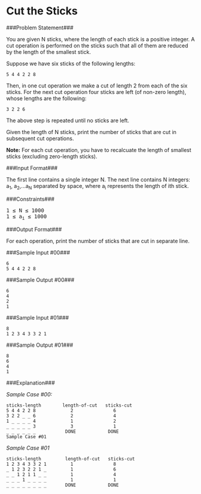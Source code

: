 Cut the Sticks
===================

###Problem Statement###

You are given N sticks, where the length of each stick is a positive integer. A cut operation is performed on the sticks such that all of them are reduced by the length of the smallest stick.

Suppose we have six sticks of the following lengths:

```
5 4 4 2 2 8
```

Then, in one cut operation we make a cut of length 2 from each of the six sticks. For the next cut operation four sticks are left (of non-zero length), whose lengths are the following:

```
3 2 2 6
```

The above step is repeated until no sticks are left.

Given the length of N sticks, print the number of sticks that are cut in subsequent cut operations.

**Note:** For each cut operation, you have to recalcuate the length of smallest sticks (excluding zero-length sticks).

###Input Format###

The first line contains a single integer N. 
The next line contains N integers: a<sub>1</sub>, a<sub>2</sub>,...a<sub>N</sub> separated by space, where a<sub>i</sub> represents the length of ith stick.

###Constraints###

<pre>
1 ≤ N ≤ 1000 
1 ≤ a<sub>i</sub> ≤ 1000
</pre>

###Output Format###

For each operation, print the number of sticks that are cut in separate line.

###Sample Input #00###

```
6
5 4 4 2 2 8

```

###Sample Output #00###

```
6
4
2
1
```

###Sample Input #01###

```
8
1 2 3 4 3 3 2 1

```

###Sample Output #01###

```
8
6
4
1
```

###Explanation###

_Sample Case #00:_

```
sticks-length        length-of-cut   sticks-cut
5 4 4 2 2 8             2               6
3 2 2 _ _ 6             2               4
1 _ _ _ _ 4             1               2
_ _ _ _ _ 3             3               1
_ _ _ _ _ _           DONE            DONE
Sample Case #01
```

_Sample Case #01_

```
sticks-length         length-of-cut   sticks-cut
1 2 3 4 3 3 2 1         1               8
_ 1 2 3 2 2 1 _         1               6
_ _ 1 2 1 1 _ _         1               4
_ _ _ 1 _ _ _ _         1               1
_ _ _ _ _ _ _ _       DONE            DONE
```